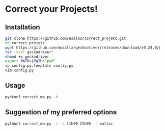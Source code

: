 # Correct your Projects!

## Installation

```sh
git clone https://github.com/ezalos/correct_projetc.git          
cd correct_projetc
wget https://github.com/mozilla/geckodriver/releases/download/v0.24.0/geckodriver-v0.24.0-linux64.tar.gz
tar -xvzf geckodriver*
chmod +x geckodriver
export PATH=$PATH:`pwd`
cp config.py.template config.py
vim config.py
```

## Usage

```sh
pyhton3 correct_me.py -h
```

## Suggestion of my preferred options

```sh
python3 correct_me.py -s -t 11h00-21h00 -r malloc
```

